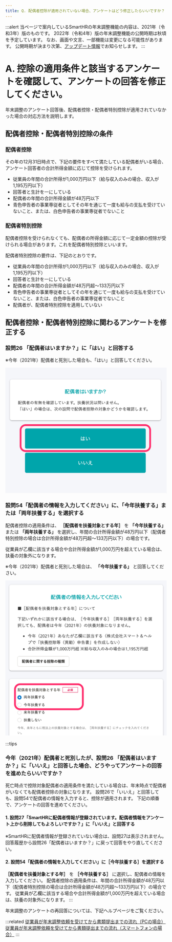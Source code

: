 ```yaml
---
title: Q. 配偶者控除が適用されていない場合、アンケートはどう修正したらいいですか？
---
```

:::alert
当ページで案内しているSmartHRの年末調整機能の内容は、2021年（令和3年）版のものです。
2022年（令和4年）版の年末調整機能の公開時期は秋頃を予定しています。
なお、画面や文言、一部機能は変更になる可能性があります。
公開時期が決まり次第、[アップデート情報](https://smarthr.jp/update%E2%80%9D)でお知らせします。
:::

# A. 控除の適用条件と該当するアンケートを確認して、アンケートの回答を修正してください。

年末調整のアンケート回答後、配偶者控除・配偶者特別控除が適用されていなかった場合の対応方法を説明します。

## 配偶者控除・配偶者特別控除の条件

### 配偶者控除

その年の12月31日時点で、下記の要件をすべて満たしている配偶者がいる場合、アンケート回答者の合計所得金額に応じて控除を受けられます。

- 従業員の年間の合計所得が1,000万円以下（給与収入のみの場合、収入が1,195万円以下）
- 回答者と生計を一にしている
- 配偶者の年間の合計所得金額が48万円以下
- 青色申告者の事業専従者としてその年を通じて一度も給与の支払を受けていないこと、または、白色申告者の事業専従者でないこと

### 配偶者特別控除

配偶者控除を受けられなくても、配偶者の所得金額に応じて一定金額の控除が受けられる場合があります。これを配偶者特別控除といいます。

配偶者特別控除の要件は、下記のとおりです。

- 従業員の年間の合計所得が1,000万円以下（給与収入のみの場合、収入が1,195万円以下）
- 回答者と生計を一にしている
- 配偶者の年間の合計所得金額が48万円超〜133万円以下
- 青色申告者の事業専従者としてその年を通じて一度も給与の支払を受けていないこと、または、白色申告者の事業専従者でないこと
- 配偶者が、配偶者特別控除を適用していない

## 配偶者控除・配偶者特別控除に関わるアンケートを修正する

### 設問26 「配偶者はいますか？」に「はい」と回答する

※今年（2021年）配偶者と死別した場合も、「はい」と回答してください。

![](./Cursor__________SmartHR____________.png)

### 設問54「配偶者の情報を入力してください」に、「今年扶養する」または「両年扶養する」を選択する

配偶者控除の適用条件は、 **［配偶者を扶養対象とする年］** を **「今年扶養する」** または **「両年扶養する」** を選択し、年間の合計所得金額が48万円以下（配偶者特別控除の場合は合計所得金額が48万円超〜133万円以下）の場合です。

従業員が乙欄に該当する場合や合計所得金額が1,000万円を超えている場合は、扶養の対象外になります。

※今年（2021年）配偶者と死別した場合は、 **「今年扶養する」** と回答してください。

![](./_______SmartHR____________.png)

:::tips
### 今年（2021年）配偶者と死別したが、設問26 「配偶者はいますか？」に「いいえ」と回答した場合、どうやってアンケートの回答を進めたらいいですか？
死亡時点で控除対象配偶者の適用条件を満たしている場合は、年末時点で配偶者がいなくても配偶者控除の対象になります。
設問26で「いいえ」と回答しても、設問54で配偶者の情報を入力すると、控除が適用されます。
下記の順番で、アンケートの回答を進めてください。
#### 1\. 設問27「SmartHRに配偶者情報が登録されています。配偶者情報をアンケート上から削除してもよろしいですか？」に「いいえ」と回答する
※SmartHRに配偶者情報が登録されていない場合は、設問27は表示されません。回答履歴から設問26「配偶者はいますか？」に戻って回答をやり直してください。
#### 2\. 設問54「配偶者の情報を入力してください」に［今年扶養する］を選択する
 **［配偶者を扶養対象とする年］** を **［今年扶養する］** に選択し、配偶者の情報を入力してください。
配偶者控除の適用条件は、年間の合計所得金額が48万円以下（配偶者特別控除の場合は合計所得金額が48万円超〜133万円以下）の場合です。
従業員が乙欄に該当する場合や合計所得金額が1,000万円を超えている場合は、扶養の対象外になります。
:::

年末調整のアンケートの再回答については、下記ヘルプページをご覧ください。

:::related
[従業員が年末調整依頼を受けてから書類提出までの流れ（PCの場合）](https://knowledge.smarthr.jp/hc/ja/articles/360037014354)
[従業員が年末調整依頼を受けてから書類提出までの流れ（スマートフォンの場合）](https://knowledge.smarthr.jp/hc/ja/articles/4405556671641)
:::
